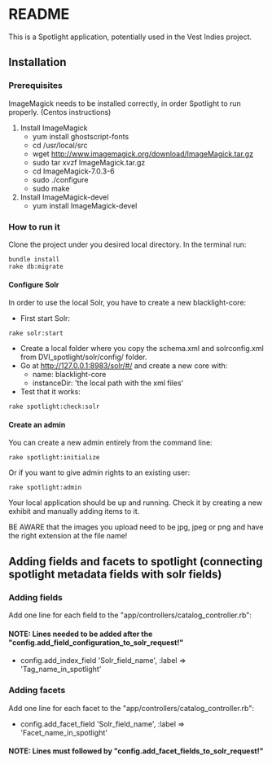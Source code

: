 # README

This is a Spotlight application, potentially used in the Vest Indies project. 

## Installation
### Prerequisites
ImageMagick needs to be installed correctly, in order Spotlight to run properly. (Centos instructions)

1. Install ImageMagick
    * yum install ghostscript-fonts
    * cd /usr/local/src
    * wget http://www.imagemagick.org/download/ImageMagick.tar.gz
    * sudo tar xvzf ImageMagick.tar.gz
    * cd ImageMagick-7.0.3-6
    * sudo ./configure 
    * sudo make
1. Install ImageMagick-devel
    * yum install ImageMagick-devel

### How to run it
Clone the project under you desired local directory.
In the terminal run:
```
bundle install
rake db:migrate
``` 
#### Configure Solr
In order to use the local Solr, you have to create a new blacklight-core:
* First start Solr:
```
rake solr:start
```
* Create a local folder where you copy the schema.xml and solrconfig.xml from DVI_spotlight/solr/config/ folder.
* Go at http://127.0.0.1:8983/solr/#/ and create a new core with:
    * name: blacklight-core
    * instanceDir: 'the local path with the xml files'
* Test that it works:
```
rake spotlight:check:solr
```
    
#### Create an admin 
You can create a new admin entirely from the command line:
```
rake spotlight:initialize 
```
Or if you want to give admin rights to an existing user:
```
rake spotlight:admin  
```

Your local application should be up and running. Check it by creating a new exhibit and manually adding items to it.

BE AWARE that the images you upload need to be jpg, jpeg or png and have the right extension at the file name!

## Adding fields and facets to spotlight (connecting spotlight metadata fields with solr fields)

### Adding fields
Add one line for each field to the "app/controllers/catalog_controller.rb":
#### NOTE: Lines needed to be added after the "config.add_field_configuration_to_solr_request!"
* config.add_index_field 'Solr_field_name', :label => 'Tag_name_in_spotlight'

### Adding facets
Add one line for each facet to the "app/controllers/catalog_controller.rb":
* config.add_facet_field 'Solr_field_name', :label => 'Facet_name_in_spotlight'
#### NOTE: Lines must followed by "config.add_facet_fields_to_solr_request!"





